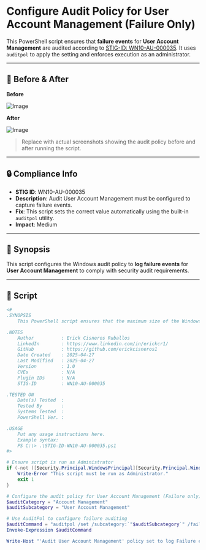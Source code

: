 # Configure Audit Policy for User Account Management (Failure Only)

This PowerShell script ensures that **failure events** for **User Account Management** are audited according to [STIG-ID: WN10-AU-000035](https://public.cyber.mil/stigs/). It uses `auditpol` to apply the setting and enforces execution as an administrator.

---

## 📸 Before & After

**Before**

![Image](https://github.com/user-attachments/assets/1ef1f84f-a6d2-4afb-94b8-551c2d6aa676)

**After**

![Image](https://github.com/user-attachments/assets/8879de8f-37fd-408b-b30a-d4c6b99dbbb2)

> Replace with actual screenshots showing the audit policy before and after running the script.

---

## 🔒 Compliance Info

- **STIG ID**: WN10-AU-000035  
- **Description**: Audit User Account Management must be configured to capture failure events.  
- **Fix**: This script sets the correct value automatically using the built-in `auditpol` utility.  
- **Impact**: Medium

---

## 🧠 Synopsis

This script configures the Windows audit policy to **log failure events** for **User Account Management** to comply with security audit requirements.

---

## 📜 Script

```powershell
<#
.SYNOPSIS
    This PowerShell script ensures that the maximum size of the Windows Application event log is at least 32768 KB (32 MB).

.NOTES
    Author          : Erick Cisneros Ruballos
    LinkedIn        : https://www.linkedin.com/in/erickcr1/
    GitHub          : https://github.com/erickcisneros1
    Date Created    : 2025-04-27
    Last Modified   : 2025-04-27
    Version         : 1.0
    CVEs            : N/A
    Plugin IDs      : N/A
    STIG-ID         : WN10-AU-000035

.TESTED ON
    Date(s) Tested  : 
    Tested By       : 
    Systems Tested  : 
    PowerShell Ver. : 

.USAGE
    Put any usage instructions here.
    Example syntax:
    PS C:\> .\STIG-ID-WN10-AU-000035.ps1 
#>

# Ensure script is run as Administrator
if (-not ([Security.Principal.WindowsPrincipal][Security.Principal.WindowsIdentity]::GetCurrent()).IsInRole([Security.Principal.WindowsBuiltInRole] "Administrator")) {
    Write-Error "This script must be run as Administrator."
    exit 1
}

# Configure the audit policy for User Account Management (Failure only)
$auditCategory = "Account Management"
$auditSubcategory = "User Account Management"

# Use AuditPol to configure failure auditing
$auditCommand = "auditpol /set /subcategory:`"$auditSubcategory`" /failure:enable"
Invoke-Expression $auditCommand

Write-Host "'Audit User Account Management' policy set to log Failure events."
